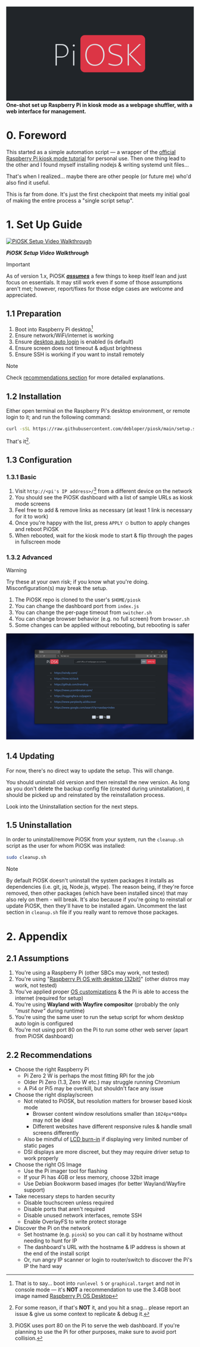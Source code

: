 ![PiOSK Banner](assets/banner.png)
**One-shot set up Raspberry Pi in kiosk mode as a webpage shuffler, with a web interface for management.**

# 0. Foreword

This started as a simple automation script &mdash; a wrapper of the [official Raspberry Pi kiosk mode tutorial](https://www.raspberrypi.com/tutorials/how-to-use-a-raspberry-pi-in-kiosk-mode/) for personal use. Then one thing lead to the other and I found myself installing nodejs & writing systemd unit files...

That's when I realized... maybe there are other people (or future me) who'd also find it useful.

This is far from done. It's just the first checkpoint that meets my initial goal of making the entire process a "single script setup".


# 1. Set Up Guide

[![PiOSK Setup Video Walkthrough](https://img.youtube.com/vi/hCpFUm-Irfo/maxresdefault.jpg)](https://youtu.be/hCpFUm-Irfo)

***PiOSK Setup Video Walkthrough***

> [!IMPORTANT]  
> As of version 1.x, PiOSK ***[assumes](#21-assumptions)*** a few things to keep itself lean and just focus on essentials. It may still work even if some of those assumptions aren't met; however, report/fixes for those edge cases are welcome and appreciated.


## 1.1 Preparation

1. Boot into Raspberry Pi desktop[^1]
2. Ensure network/WiFi/internet is working
3. Ensure [desktop auto login](https://www.raspberrypi.com/documentation/computers/configuration.html#boot-options) is enabled (is default)
4. Ensure screen does not timeout & adjust brightness
5. Ensure SSH is working if you want to install remotely

[^1]: That is to say... boot into `runlevel 5` or `graphical.target` and not in console mode &mdash; it's **NOT** a recommendation to use the 3.4GB boot image named [Raspberry Pi OS Desktop](https://www.raspberrypi.com/software/operating-systems/#raspberry-pi-desktop)

> [!NOTE]  
> Check [recommendations section](#22-recommendations) for more detailed explanations.


## 1.2 Installation

Either open terminal on the Raspberry Pi's desktop environment, or remote login to it; and run the following command:

```bash
curl -sSL https://raw.githubusercontent.com/debloper/piosk/main/setup.sh | sudo bash -
```

That's it[^2].

[^2]: For some reason, if that's **NOT** it, and you hit a snag... please report an issue & give us some context to replicate & debug it.

## 1.3 Configuration

### 1.3.1 Basic

1. Visit `http://<pi's IP address>/`[^3] from a different device on the network
2. You should see the PiOSK dashboard with a list of sample URLs as kiosk mode screens
3. Feel free to add & remove links as necessary (at least 1 link is necessary for it to work)
4. Once you're happy with the list, press `APPLY ⏻` button to apply changes and reboot PiOSK
5. When rebooted, wait for the kiosk mode to start & flip through the pages in fullscreen mode


### 1.3.2 Advanced

> [!WARNING]  
> Try these at your own risk; if you know what you're doing. Misconfiguration(s) may break the setup.

1. The PiOSK repo is cloned to the user's `$HOME/piosk`
2. You can change the dashboard port from `index.js`
3. You can change the per-page timeout from `switcher.sh`
4. You can change browser behavior (e.g. no full screen) from `browser.sh`
5. Some changes can be applied without rebooting, but rebooting is safer

[^3]: PiOSK uses port 80 on the Pi to serve the web dashboard. If you're planning to use the Pi for other purposes, make sure to avoid port collision.

![PiOSK Dashboard Web GUI](assets/dashboard.png)

## 1.4 Updating

For now, there's no direct way to update the setup. This will change.

You should uninstall old version and then reinstall the new version. As long as you don't delete the backup config file (created during uninstallation), it should be picked up and reinstated by the reinstallation process.

Look into the Uninstallation section for the next steps.


## 1.5 Uninstallation

In order to uninstall/remove PiOSK from your system, run the `cleanup.sh` script as the user for whom PiOSK was installed:

```bash
sudo cleanup.sh
```

> [!NOTE]  
> By default PiOSK doesn't uninstall the system packages it installs as dependencies (i.e. git, jq, Node.js, wtype). The reason being, if they're force removed, then other packages (which have been installed since) that may also rely on them - will break. It's also because if you're going to reinstall or update PiOSK, then they'll have to be installed again. Uncomment the last section in `cleanup.sh` file if you really want to remove those packages.


# 2. Appendix

## 2.1 Assumptions

1. You're using a Raspberry Pi (other SBCs may work, not tested)
2. You're using "[Raspberry Pi OS with desktop (32bit)](https://www.raspberrypi.com/software/operating-systems/#raspberry-pi-os-32-bit)" (other distros may work, not tested)
3. You've applied proper [OS customizations](https://www.raspberrypi.com/documentation/computers/getting-started.html#advanced-options) & the Pi is able to access the internet (required for setup)
4. You're using **Wayland with Wayfire compositor** (probably the only *"must have"* during runtime)
5. You're using the same user to run the setup script for whom desktop auto login is configured
6. You're not using port 80 on the Pi to run some other web server (apart from PiOSK dashboard)

## 2.2 Recommendations

- Choose the right Raspberry Pi
    - Pi Zero 2 W is perhaps the most fitting RPi for the job
    - Older Pi Zero (1.3, Zero W etc.) may struggle running Chromium
    - A Pi4 or Pi5 may be overkill, but shouldn't face any issue
- Choose the right display/screen
    - Not related to PiOSK, but resolution matters for browser based kiosk mode
        - Browser content window resolutions smaller than `1024px*600px` may not be ideal
        - Different websites have different responsive rules & handle small screens differently
    - Also be mindful of [LCD burn-in](https://en.wikipedia.org/wiki/Screen_burn-in) if displaying very limited number of static pages
    - DSI displays are more discreet, but they may require driver setup to work properly
- Choose the right OS Image
    - Use the Pi imager tool for flashing
    - If your Pi has 4GB or less memory, choose 32bit image
    - Use Debian Bookworm based images (for better Wayland/Wayfire support)
- Take necessary steps to harden security
    - Disable touchscreen unless required
    - Disable ports that aren't required
    - Disable unused network interfaces, remote SSH
    - Enable OverlayFS to write protect storage
- Discover the Pi on the network
    - Set hostname (e.g. `piosk`) so you can call it by hostname without needing to hunt for IP
    - The dashboard's URL with the hostname & IP address is shown at the end of the install script
    - Or, run angry IP scanner or login to router/switch to discover the Pi's IP the hard way
